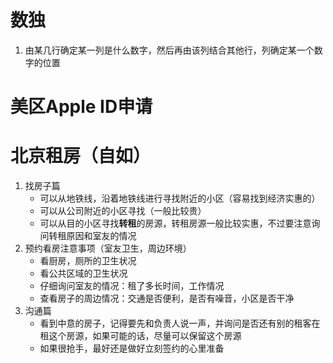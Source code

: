 # 数独
1. 由某几行确定某一列是什么数字，然后再由该列结合其他行，列确定某一个数字的位置


# 美区Apple ID申请


# 北京租房（自如）
1. 找房子篇
    - 可以从地铁线，沿着地铁线进行寻找附近的小区（容易找到经济实惠的）
    - 可以从公司附近的小区寻找（一般比较贵）
    - 可以从目的小区寻找**转租**的房源，转租房源一般比较实惠，不过要注意询问转租原因和室友的情况
2. 预约看房注意事项（室友卫生，周边环境）
    - 看厨房，厕所的卫生状况
    - 看公共区域的卫生状况
    - 仔细询问室友的情况：租了多长时间，工作情况
    - 查看房子的周边情况：交通是否便利，是否有噪音，小区是否干净
3. 沟通篇
    - 看到中意的房子，记得要先和负责人说一声，并询问是否还有别的租客在租这个房源，如果可能的话，尽量可以保留这个房源
    - 如果很抢手，最好还是做好立刻签约的心里准备


